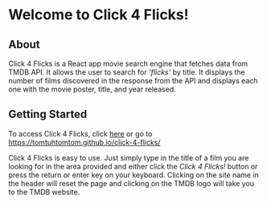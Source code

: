 # Welcome to Click 4 Flicks!

## About
Click 4 Flicks is a React app movie search engine that fetches data from TMDB API.  It allows the user to search for _'flicks'_ by title.  It displays the number of films discovered in the response from the API and displays each one with the movie poster, title, and year released.  

## Getting Started
To access Click 4 Flicks, click [here](https://tomtuhtomtom.github.io/click-4-flicks/) or go to https://tomtuhtomtom.github.io/click-4-flicks/

Click 4 Flicks is easy to use.  Just simply type in the title of a film you are looking for in the area provided and either click the _Click 4 Flicks!_ button or press the return or enter key on your keyboard.  Clicking on the site name in the header will reset the page and clicking on the TMDB logo will take you to the TMDB website.